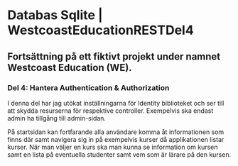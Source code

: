 # Databas Sqlite | WestcoastEducationRESTDel4

## Fortsättning på ett fiktivt projekt under namnet Westcoast Education (WE).

### Del 4: Hantera Authentication & Authorization

I denna del har jag utökat inställningarna för Identity biblioteket och ser till att skydda resurserna för respektive controller. Exempelvis ska endast admin ha tillgång till admin-sidan. 

På startsidan kan fortfarande alla användare komma åt informationen som finns där samt navigera sig in på exempelvis kurser då applikationen listar kurser. När man väljer en kurs ska man kunna se information om kursen samt en lista på eventuella studenter samt vem som är lärare på den kursen.
